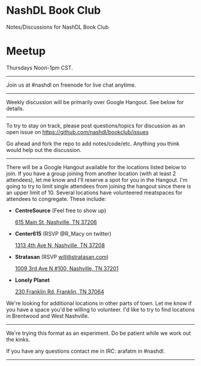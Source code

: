 # NashDL Book Club

Notes/Discussions for NashDL Book Club

# Meetup

Thursdays Noon-1pm CST.

---

Join us at #nashdl on freenode for live chat anytime.

---

Weekly discussion will be primarily over Google Hangout. See below for details.

---

To try to stay on track, please post questions/topics for discussion as an open issue on https://github.com/nashdl/bookclub/issues

Go ahead and fork the repo to add notes/code/etc. Anything you think would help out the discussion.

---

There will be a Google Hangout available for the locations listed below to join. If you have a group joining from another location (with at least 2 attendees), let me know and I'll reserve a spot for you in the Hangout. I'm going to try to limit single attendees from joining the hangout since there is an upper limit of 10.
Several locations have volunteered meatspaces for attendees to congregate. These include:

- **CentreSource** (Feel free to show up)

  [615 Main St, Nashville, TN 37206](https://www.google.com/maps/preview#!data=!1m4!1m3!1d2847!2d-86.761904!3d36.174508!4m13!3m12!1m0!1m1!1s615+Main+St%2C+Nashville%2C+TN+37206!3m8!1m3!1d3312388!2d-85.978599!3d35.830521!3m2!1i1024!2i768!4f13.1&fid=0)
  
- **Center615** (RSVP @R_Macy on twitter)

  [1313 4th Ave N, Nashville, TN 37208](https://www.google.com/maps/preview#!data=!1m4!1m3!1d2847!2d-86.7885079!3d36.177803!4m13!3m12!1m0!1m1!1s1313+4th+Ave+N%2C+Nashville%2C+TN+37208!3m8!1m3!1d3312388!2d-85.978599!3d35.830521!3m2!1i1024!2i768!4f13.1&fid=0)
  
- **Stratasan** (RSVP will@stratasan.com)

  [1009 3rd Ave N #100, Nashville, TN 37201](https://www.google.com/maps/preview#!data=!1m4!1m3!1d45559!2d-86.784616!3d36.174221!4m13!3m12!1m0!1m1!1s1009+3rd+Ave+N+%23100%2C+Nashville%2C+TN+37201!3m8!1m3!1d3312388!2d-85.978599!3d35.830521!3m2!1i1024!2i768!4f13.1&fid=0)

- **Lonely Planet**

  [230 Franklin Rd, Franklin, TN 37064](https://www.google.com/maps/preview#!data=!1m4!1m3!1d2856!2d-86.8607211!3d35.9323679!4m18!3m15!1m0!1m4!3m2!3d35.9334195!4d-86.860884!6e2!3m8!1m3!1d2856!2d-86.8591332!3d35.9321073!3m2!1i1246!2i679!4f13.1!7m1!3b1&fid=0)
  
We're looking for additional locations in other parts of town. Let me know if you have a space you'd be willing to volunteer. I'd like to try to find locations in Brentwood and West Nashville.

---

We're trying this format as an experiment. Do be patient while we work out the kinks.

If you have any questions contact me in IRC: arafatm in #nashdl.

---

